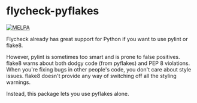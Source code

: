 flycheck-pyflakes
=================

[![MELPA](http://melpa.org/packages/flycheck-pyflakes-badge.svg)](http://melpa.org/#/flycheck-pyflakes)

Flycheck already has great support for Python if you want to use
pylint or flake8.

However, pylint is sometimes too smart and is prone to false
positives. flake8 warns about both dodgy code (from pyflakes) and PEP
8 violations. When you're fixing bugs in other people's code, you
don't care about style issues. flake8 doesn't provide any way of
switching off all the styling warnings.

Instead, this package lets you use pyflakes alone.
